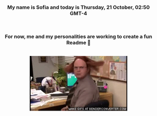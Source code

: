 


<div align="center">
<h3 >My name is Sofia and today is Thursday, 21 October, 02:50 GMT-4</h3><br>
<h3 >For now, me and my personalities are working to create a fun Readme 👋
</h3><br>
<img src='img/dwight.gif' alt='working...'/>
</div>

